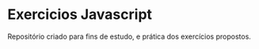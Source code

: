 # Exercicios Javascript
<p>Repositório criado para fins de estudo, e prática dos exercícios propostos.
